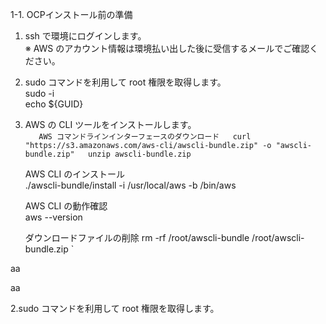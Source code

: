 1-1. OCPインストール前の準備  

 1. ssh で環境にログインします。  
    ※ AWS のアカウント情報は環境払い出した後に受信するメールでご確認ください。
 2. sudo コマンドを利用して root 権限を取得します。  
    sudo -i  
    echo ${GUID}

 3. AWS の CLI ツールをインストールします。  
`   AWS コマンドラインインターフェースのダウンロード  
    curl "https://s3.amazonaws.com/aws-cli/awscli-bundle.zip" -o "awscli-bundle.zip"  
    unzip awscli-bundle.zip`  
  
    AWS CLI のインストール  
    ./awscli-bundle/install -i /usr/local/aws -b /bin/aws  

    AWS CLI の動作確認  
    aws --version  

    ダウンロードファイルの削除
    rm -rf /root/awscli-bundle /root/awscli-bundle.zip `
    
aa

 
 
 aa




 2.sudo コマンドを利用して root 権限を取得します。  
